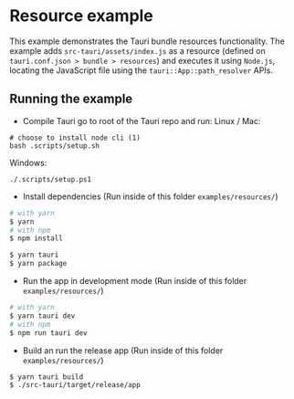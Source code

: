 # Resource example

This example demonstrates the Tauri bundle resources functionality. The example adds `src-tauri/assets/index.js` as a resource (defined on `tauri.conf.json > bundle > resources`) and executes it using `Node.js`, locating the JavaScript file using the `tauri::App::path_resolver` APIs.

## Running the example

- Compile Tauri
go to root of the Tauri repo and run:
Linux / Mac:
```
# choose to install node cli (1)
bash .scripts/setup.sh
```

Windows:
```
./.scripts/setup.ps1
```

- Install dependencies (Run inside of this folder `examples/resources/`)
```bash
# with yarn
$ yarn
# with npm
$ npm install

$ yarn tauri
$ yarn package
```

- Run the app in development mode (Run inside of this folder `examples/resources/`)
```bash
# with yarn
$ yarn tauri dev
# with npm
$ npm run tauri dev
```

- Build an run the release app (Run inside of this folder `examples/resources/`)
```bash
$ yarn tauri build
$ ./src-tauri/target/release/app
```
